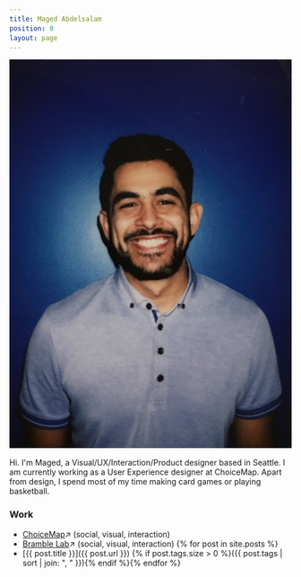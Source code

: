 ```yaml
---
title: Maged Abdelsalam
position: 0
layout: page
---
```


<img class="right" src="_uploads/maged.png" alt="Maged Abdelsalam's profile picture">

Hi. I'm Maged, a Visual/UX/Interaction/Product designer based in Seattle. I am currently working as a User Experience designer at ChoiceMap. Apart from design, I spend most of my time making card games or playing basketball.

### Work

* [ChoiceMap](https://choicemap.co/)↗ (social, visual, interaction)
* [Bramble Lab](http://www.bramblelab.com)↗ (social, visual, interaction) {% for post in site.posts %}
* [{{ post.title }}]({{ post.url }}) {% if post.tags.size > 0 %}({{ post.tags | sort | join: ", " }}){% endif %}{% endfor %}
